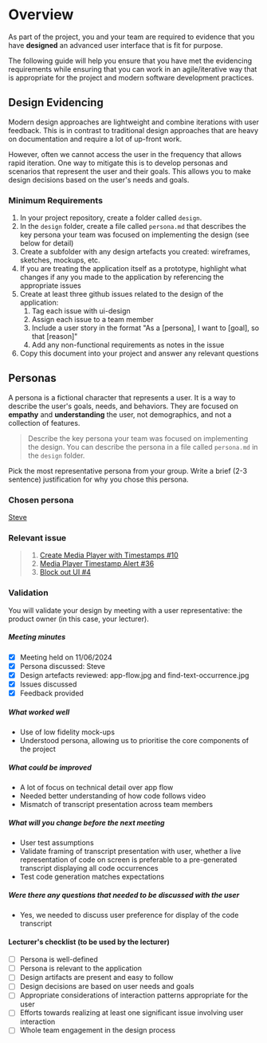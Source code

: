 # Overview

As part of the project, you and your team are required to evidence that you have **designed** an advanced user interface that is fit for purpose.

The following guide will help you ensure that you have met the evidencing requirements while ensuring that you can work in an agile/iterative way that is appropriate for the project and modern software development practices.

## Design Evidencing

Modern design approaches are lightweight and combine iterations with user feedback. This is in contrast to traditional design approaches that are heavy on documentation and require a lot of up-front work.

However, often we cannot access the user in the frequency that allows rapid iteration. One way to mitigate this is to develop personas and scenarios that represent the user and their goals. This allows you to make design decisions based on the user's needs and goals.

### Minimum Requirements

1. In your project repository, create a folder called `design`.
2. In the `design` folder, create a file called `persona.md` that describes the key persona your team was focused on implementing the design (see below for detail)
3. Create a subfolder with any design artefacts you created: wireframes, sketches, mockups, etc.
4. If you are treating the application itself as a prototype, highlight what changes if any you made to the application by referencing the appropriate issues
5. Create at least three github issues related to the design of the application:
   1. Tag each issue with ui-design
   2. Assign each issue to a team member
   3. Include a user story in the format "As a [persona], I want to [goal], so that [reason]"
   4. Add any non-functional requirements as notes in the issue
6. Copy this document into your project and answer any relevant questions

## Personas

A persona is a fictional character that represents a user. It is a way to describe the user's goals, needs, and behaviors. They are focused on **empathy** and **understanding** the user, not demographics, and not a collection of features.

> Describe the key persona your team was focused on implementing the design. You can describe the persona in a file called `persona.md` in the `design` folder.
>

Pick the most representative persona from your group. Write a brief (2-3 sentence) justification for why you chose this persona.

### Chosen persona
[Steve](persona.md)

### Relevant issue
>
> 1. [Create Media Player with Timestamps #10](https://github.com/NM-TAFE/dip-programming-prj-advanced-gui-facilitate/issues/10)
> 2. [Media Player Timestamp Alert #36](https://github.com/NM-TAFE/dip-programming-prj-advanced-gui-facilitate/issues/36)
> 3. [Block out UI #4](https://github.com/NM-TAFE/dip-programming-prj-advanced-gui-facilitate/issues/4)
>

### Validation

You will validate your design by meeting with a user representative: the product owner (in this case, your lecturer).

##### Meeting minutes

- [x] Meeting held on 11/06/2024
- [x] Persona discussed: Steve
- [x] Design artefacts reviewed: app-flow.jpg and find-text-occurrence.jpg
- [x] Issues discussed
- [x] Feedback provided

##### What worked well

- Use of low fidelity mock-ups
- Understood persona, allowing us to prioritise the core components of the project

##### What could be improved

- A lot of focus on technical detail over app flow
- Needed better understanding of how code follows video
- Mismatch of transcript presentation across team members

##### What will you change before the next meeting

- User test assumptions 
- Validate framing of transcript presentation with user, whether a live representation of 
  code on screen is preferable to a pre-generated transcript displaying all code occurrences
- Test code generation matches expectations

##### Were there any questions that needed to be discussed with the user

- Yes, we needed to discuss user preference for display of the code transcript

#### Lecturer's checklist (to be used by the lecturer)

- [ ] Persona is well-defined
- [ ] Persona is relevant to the application
- [ ] Design artifacts are present and easy to follow
- [ ] Design decisions are based on user needs and goals
- [ ] Appropriate considerations of interaction patterns appropriate for the user
- [ ] Efforts towards realizing at least one significant issue involving user interaction
- [ ] Whole team engagement in the design process
